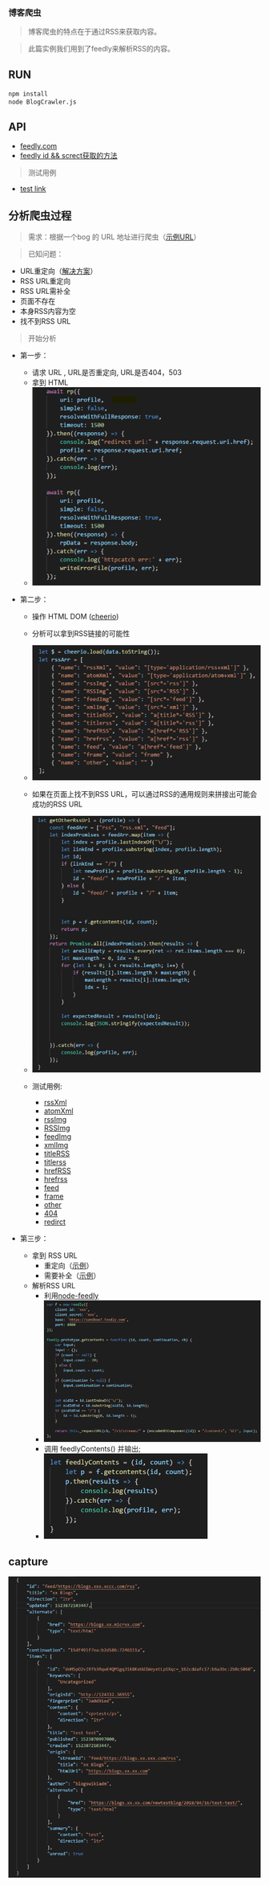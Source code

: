 ### 博客爬虫
> 博客爬虫的特点在于通过RSS来获取内容。

> 此篇实例我们用到了feedly来解析RSS的内容。

## RUN
```
npm install 
node BlogCrawler.js
```

## API
* [feedly.com](https://developer.feedly.com/v3/streams/)
* [feedly id && screct获取的方法](https://groups.google.com/forum/#!forum/feedly-cloud)

> 测试用例
* [test link](http://cloud.feedly.com/v3/streams/contents?streamId=feed/https://blogs.msdn.microsoft.com/rss/&count=300)

## 分析爬虫过程

> 需求：根据一个bog 的 URL 地址进行爬虫（[示例URL](https://www.rickvanrousselt.com/about-me/)）

> 已知问题：

* URL重定向（[解决方案](https://www.npmjs.com/package/request-promise)）
* RSS URL重定向
* RSS URL需补全
* 页面不存在
* 本身RSS内容为空
* 找不到RSS URL

> 开始分析

* 第一步：
    * 请求 URL , URL是否重定向, URL是否404，503
    * 拿到 HTML 
    * ![img](./screenshot/1.PNG)

* 第二步：
    * 操作 HTML DOM ([cheerio](https://www.npmjs.com/package/cheerio))
    * 分析可以拿到RSS链接的可能性
    * ![img](./screenshot/2.PNG)
    * 如果在页面上找不到RSS URL，可以通过RSS的通用规则来拼接出可能会成功的RSS URL
    * ![img](./screenshot/3.PNG)

    * 测试用例:
        * [rssXml](http://www.ideliverable.com/blog)
        * [atomXml](https://www.jaredthenerd.com/)
        * [rssImg](https://geislerdatensysteme-public.sharepoint.com/Seiten/TechnikBlog.aspx)
        * [RSSImg](https://www.winthropdc.com/home.htm)
        * [feedImg](http://www.ucprimer.com/)
        * [xmlImg](http://www.tipsdbits.com/)
        * [titleRSS]()
        * [titlerss]()
        * [hrefRSS](https://mvp.microsoft.com/en-us/PublicProfile/5001225?fullName=Tony%20Christopher%20De%20Jonker)
        * [hrefrss](http://www.infoworld.com/author/Adam-Bertram/)
        * [feed](https://blogs.msdn.microsoft.com/)
        * [frame](http://blog.naver.com/kaoncloud)
        * [other](http://blog.csdn.net/shelleyliu0415)
        * [404](http://blog.wortell.nl/author/danny-bProfileLinkage)
        * [redirct](http://blog.gandjustas.ru/)

* 第三步：
    * 拿到 RSS URL
        * 重定向（[示例](http://www.dylanbeattie.net/)）
        * 需要补全（[示例](http://www.jaredthenerd.com/)）
    * 解析RSS URL
        * 利用[node-feedly](https://github.com/hildjj/node-feedly)
        * ![img](./screenshot/4.PNG)
        * 调用 feedlyContents() 并输出;
        * ![img](./screenshot/5.PNG)

## capture
![img](./screenshot/6.PNG)
    







